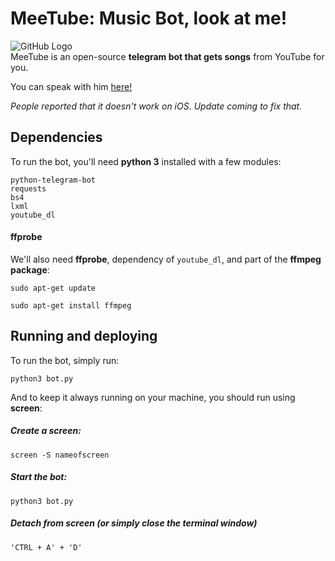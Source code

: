 # MeeTube: Music Bot, look at me!
![GitHub Logo](https://i.imgur.com/o8ZAQz4.png)
<br>
MeeTube is an open-source <b>telegram bot that gets songs</b> from YouTube for you.

You can speak with him [here!](https://t.me/MeeTubeBot)

<i>People reported that it doesn't work on iOS. Update coming to fix that.</i>

## Dependencies

To run the bot, you'll need <b>python 3</b> installed with a few modules:

```
python-telegram-bot
requests
bs4
lxml
youtube_dl
```
#### ffprobe
We'll also need <b>ffprobe</b>, dependency of `youtube_dl`, and part of the <b>ffmpeg package</b>:

```sudo apt-get update```

```sudo apt-get install ffmpeg```

## Running and deploying
To run the bot, simply run:

```python3 bot.py```

And to keep it always running on your machine, you should run using <b>screen</b>:
##### Create a screen:
```screen -S nameofscreen```

##### Start the bot:
```python3 bot.py```

##### Detach from screen (or simply close the terminal window)
```'CTRL + A' + 'D'```

